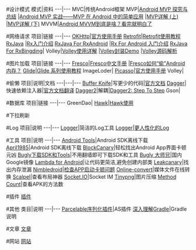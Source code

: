 #设计模式 
模式|资料
---|---
MVC|传统Android框架
MVP|[Android MVP 探究与总结](http://www.v2ex.com/t/212456#reply6)
  |[Android MVP 实战——MVP 在 Android 中的简单应用](http://www.v2ex.com/t/212695#reply5)
  |[MVP详解 (上)](http://www.jianshu.com/p/9a6845b26856)
  |[MVP详解 (下)](http://www.jianshu.com/p/0590f530c617#)
MVVM|[Android MVVM到底是啥？看完就明白了](http://mp.weixin.qq.com/s?__biz=MzA4MjU5NTY0NA==&mid=401410759&idx=1&sn=89f0e3ddf9f21f6a5d4de4388ef2c32f&scene=4#wechat_redirect)

#网络请求
项目|链接
---|---
[OKHttp](https://github.com/square/okhttp)|[官方使用手册](http://square.github.io/okhttp/)
[Retrofit](https://github.com/square/retrofit)|[Retrofit使用教程](http://www.devwiki.net/categories/Retrofit%E4%BD%BF%E7%94%A8%E6%95%99%E7%A8%8B/)
[RxJava](https://github.com/ReactiveX/RxJava) |[Rx入门介绍](http://blog.csdn.net/lzyzsd?viewmode=contents)
[RxJava For RxAndroid](https://github.com/ReactiveX/RxAndroid) |[Rx For Android 入门介绍](http://gank.io/post/560e15be2dca930e00da1083#toc_26)
[RxJava For RxBingding](https://github.com/JakeWharton/RxBinding)|
Volley|[Volley使用详解](http://blog.csdn.net/guolin_blog/article/details/17482095)
 |[Volley封装Demo](https://github.com/siyehua/VolleyDemo)
 |[Volley源码解析](http://a.codekk.com/detail/Android/grumoon/Volley%20%E6%BA%90%E7%A0%81%E8%A7%A3%E6%9E%90)
 

#图片加载
项目|链接
---|---
[Fresco](https://github.com/facebook/fresco)|[Fresco中文手册](http://www.fresco-cn.org/)
 |[Fresco如何“偷”Android内存？](http://mp.weixin.qq.com/s?__biz=MzA4MjU5NTY0NA==&mid=401954014&idx=1&sn=2707735c84f4a7172f2f9cff2fc21a6b&scene=4#wechat_redirect)
[Glide](https://github.com/bumptech/glide)|[Glide 系列使用教程](http://mrfu.me/2016/02/27/Glide_Getting_Started/)
ImageLoder|
[Picasso](https://github.com/square/picasso)|[官方使用手册](http://square.github.io/picasso/)
Volley|

#偷懒
项目|说明|文档
---|---|---
[Buffer Knife](https://github.com/siyehua/butterknife)|写更少的代码|[官方文档](http://jakewharton.github.io/butterknife/)
[Dagger](http://square.github.io/dagger/)|快速依赖注入器|[官方文档翻译](http://fanxu.me/post/2013-07-18#main)
[Dagger2](https://github.com/google/dagger)|解耦|[Dagger2: Step To Step](http://www.jianshu.com/p/7505d92d7748)
Gson|

#数据库
项目|链接
---|---
GreenDao|
[Hawk](https://github.com/orhanobut/hawk)|[Hawk使用](http://blog.csdn.net/aaawqqq/article/details/50352309)

#下拉刷新

#Log
项目|说明
---|---
[Logger](https://github.com/orhanobut/logger)|简洁的Log工具
[Logger](https://github.com/tianzhijiexian/logger)|[更人性化的Log](https://github.com/tianzhijiexian/Android-Best-Practices)


#工具
项目|说明
---|---
[Android Tools](http://www.androiddevtools.cn/)|Android SDK离线下载
[April1985](http://www.april1985.com/android-sdk-offline/)|Android SDK离线下载
[BlockCanary](http://blog.zhaiyifan.cn/2016/01/16/BlockCanaryTransparentPerformanceMonitor/)|轻松找出Android App界面卡顿元凶
[Bugly下载SDK和Tools](http://android-mirror.bugly.qq.com:8080/)|不用翻墙即可下载SDK和工具
[Bugly 大师兄](https://dsx.bugly.qq.com/repository/1#Windows)|国内Google镜像
[Lambda for Android](http://www.jcodecraeer.com/a/anzhuokaifa/androidkaifa/2016/0325/4078.html)|让代码更简洁,避免创建内部类
[Leakcanary](https://github.com/square/leakcanary)|找出内存泄漏
[Nimbledroid](https://nimbledroid.com/)|[检查APP启动卡顿问题](http://blog.nimbledroid.com/2016/03/21/ways-to-hang-main-thread-zh.html)
[Online-convert](http://www.online-convert.com/)|媒体文件在线转换
[Scalpel](https://github.com/JakeWharton/scalpel)|查看布局神器
[Socket.IO](http://socket.io/blog/native-socket-io-and-android/)|Socket IM
[Tinypng](https://tinypng.com/)|图片压缩
[Method Count](http://inloop.github.io/apk-method-count/)|查看APK的方法数

#插件
[插件](/插件.md)

#其他
类目|说明
---|---
[Parcelable序列化插件](https://github.com/siyehua/Android-For-Note/blob/master/android-parcelable-intellij-plugin.jar)|AS插件
[深入理解Gradle](https://github.com/siyehua/Android-For-Note/blob/master/%E6%B7%B1%E5%85%A5%E7%90%86%E8%A7%A3Android%E4%B9%8BGradle.pdf)|Gradle说明




#文章
[文章](/文章.md)

#网站
[网站](/网站.md)

